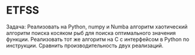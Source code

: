 # ETFSS
Задача: Реализовать на Python, numpy и Numba алгоритм хаотический алгоритм поиска косяком рыб для поиска оптимального значения функции. Реализовать тот же алгоритм на C с интерфейсом в Python по инструкции. Сравнить производительность двух реализаций.
